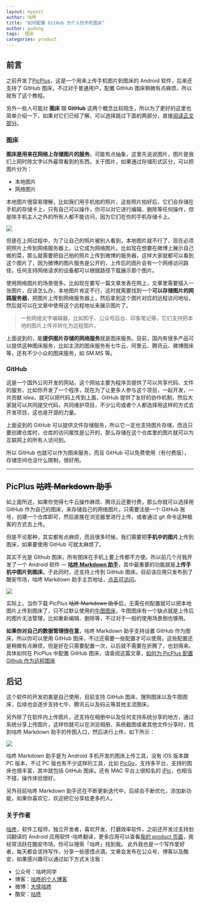 ```yaml
---
layout: mypost
author: 咕咚
title: "如何配置 GitHub 为个人的手机图床"
author: gudong
tags:  图床
categories: product
---
```


## 前言
之前开发了[PicPlus](https://www.coolapk.com/apk/name.gudong.pic)，这是一个用来上传手机图片到图床的 Android 软件，后来还支持了 GitHub 图床，不过对于普通用户，配置 GitHub 图床稍微有点麻烦，所以就有了这个教程。

另外一些人可能对 **图床** 跟 **GitHub** 这两个概念比较陌生，所以为了更好的这里也简单介绍一下，如果对它们已经了解，可以选择跳过下面的两部分，直接[阅读正文部分](#咕咚-Markdown-助手)。

###  图床

**图床是用来在网络上存储图片的服务**。可能有点抽象，这里先说说图片，图片是我们上网时除文字以外最常看到的东西，关于图片，如果通过存储形式区分，可以把图片分为：

* 本地图片
* 网络图片

本地图片很容易理解，比如我们用手机拍的照片，这些照片拍好后，它们会存储在手机的存储卡上，只有自己可以操作，你可以对它进行编辑、删除等任何操作，但是除手机主人之外的所有人都不能访问，因为它们在你的手机存储卡上。

![](https://cdn.jsdelivr.net/gh/maoruibin/assets/pic/2020/Screenshot_20200211-220346.jpg)

但是在上网过程中，为了让自己的照片被别人看到，本地图片就不行了，现在必须把照片上传到网络服务器上，让它成为网络图片。比如现在想要在微博上展示自己做的菜，那么就需要把自己拍的照片上传到微博的服务器，这样大家就都可以看到这个图片了，因为微博的图片服务是公开的，上传后的图片会有一个网络访问路径，任何支持网络请求的设备都可以根据路径下载展示那个图片。


使用网络图片的场景很多。比如现在要写一篇文章发表在网上，文章里需要插入一张图片，应该怎么办，本地图片肯定不行，这时就需要找到一个**可以存储图片的网路服务器**，把图片上传到网络服务器上，然后拿到这个图片对应的远程访问地址，然后就可以在文章中使用这个远程地址来展示图片了。


>  一些网络文字编辑器，比如知乎、公众号后台、印象笔记等，它们支持把本地的图片上传并转化为远程图片。

上面说到的，能**提供图片存储的网络服务**就是图床服务。目前，国内有很多产品可以提供这种图床服务，比如主流的图床服务有七牛云、阿里云、腾讯云、微博图床等，还有不少小众的图床服务，如 SM.MS 等。

### GitHub

这是一个国外公司开发的网站，这个网站主要为程序员提供了可以共享代码、文件的服务，比如你开发了一个程序，现在为了让更多人参与这个项目，一起开发，一共贡献 idea，就可以把代码上传到上面，GitHub 提供了友好的协作机制，然后大家就可以共同提交代码，共同维护项目，不少公司或者个人都选择用这样的方式去开发项目，这也是开源的力量。

上面说到的 GitHub 可以提供文件存储服务，所以它一定也支持图片存储，而且只要创建仓库时，仓库的访问属性是公开的，那么存储在这个仓库里的图片就可以为互联网上的所有人访问到。

所以 GitHub 也就可以作为图床服务，而且 GitHub 可以免费使用（有付费版），存储空间也没什么限制，很好用。

---

## PicPlus ~~咕咚 Markdown 助手~~

如上面所述，如果你觉得七牛云操作麻烦、腾讯云还要付费，那么你就可以选择用 GitHub 作为自己的图床，来存储自己的网络图片。只需要注册一个 GitHub 账号，创建一个仓库即可，然后直接在浏览器里进行上传，或者通过 git 命令这种极客的方式去上传。

但是不论那种，其实都有点麻烦，而且很多时候，我们需要把**手机中的图片**上传到图床，如果要使用 GitHub 可就太麻烦了。

其实不光是 GIthub 图床，所有图床在手机上要上传都不方便。所以前几个月我开发了一个 Android 软件 — **[咕咚 Markdown 助手](https://www.coolapk.com/apk/name.gudong.pic)**，其中最重要的功能就是**上传手机中图片到图床**。于此同时，还支持上传到 GitHub 图床。目前该应用只发布到了酷安市场，咕咚 Markdown 助手主页地址，[点击可访问](https://www.coolapk.com/apk/name.gudong.pic)。



![](https://cdn.jsdelivr.net/gh/maoruibin/assets/pic/2020/Screenshot_20200212-110000.jpg)



实际上，当你下载 PicPlus ~~咕咚 Markdown 助手~~后，无需任何配置就可以把本地图片上传到图床了，只不过默认使用的[牛图图床](https://niupic.com/)，牛图图床有一个缺点就是上传后的图片无法管理，比如重新编辑、删除等，不过对于一般的使用场景倒也够用。

**如果你对自己的数据管理很在意**，咕咚 Markdown 助手支持设置 GitHub 作为图床，所以你可以使用 GitHub 图床，不过还需要一些配置才可以使用，这些配置还是稍微有点麻烦，但是好在只需要配置一次，以后就不需要在折腾了，也划得来。具体如何在 PicPlus 中配置 GitHub 图床，请查阅这篇文章，[如何为 PicPlus 配置 Github 作为远程图床](https://gudong.site/2020/02/14/pplus-github.html)

## 后记

这个软件的开发初衷是自己使用，目前支持 GitHub 图床、搜狗图床以及牛图图床，后续也会逐步支持七牛、腾讯云以及码云等其他主流图床。

另外除了在软件内上传图片，还支持在相册中以及任何支持系统分享的地方，通过系统分享上传图片，这样你就可以在浏览相册、系统截图或者其他文件分享时，找到咕咚 Markdown 助手的传图入口，然后进行上传，如下所示：

![](https://tva1.sinaimg.cn/large/0082zybply1gbtn3m5sajj318g0kfgos.jpg)

咕咚 Markdown 助手是为 Android 手机开发的图床上传工具，没有 iOS 版本跟 PC 版本，不过 PC 版也有不少这样的工具，比如 [PicGo](https://picgo.github.io/PicGo-Doc/zh/)，支持多平台，支持的图床也很丰富，其中就包括 GitHub 图床。还有 MAC 平台上很知名的 [iPic](https://toolinbox.net/iPic/)，也相当不错，操作体验很好。

另外目前咕咚 Markdown 助手还在不断更新迭代中，后续会不断优化，添加新功能，如果你喜欢它，欢迎把它分享给更多的人。

### 关于作者

[咕咚](https://gudong.site/)，软件工程师，独立开发者，喜欢开发、打磨效率软件，之前还开发过支持划词翻译的 Android 应用软件-咕咚翻译，更多应用可以查看[我的 product 页面](https://gudong.site/product)，我经常活跃在酷安市场，你可以搜索「咕咚」找到我。 此外我也是一个写作爱好者，每天都会坚持写作，分享一些感悟点滴，文章会发布在公众号、博客以及酷安，如果感兴趣可以通过如下方式关注我：

* 公众号：咕咚同学
* 博客：[咕咚的个人博客](https://gudong.site/)
* 微博：[大侠咕咚](https://weibo.com/maoruibin)
* 酷安：[咕咚](https://www.bootcss.com/)